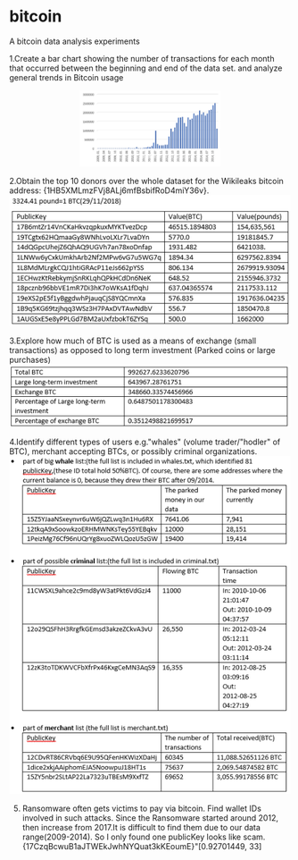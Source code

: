 # bitcoin
A bitcoin data analysis experiments

1.Create a bar chart showing the number of transactions for each month that occurred between the beginning and end of the data set. and analyze general trends in Bitcoin usage
<div align="center">
<img src=time.png  width=50% />
</div>


2.Obtain the top 10 donors over the whole dataset for the Wikileaks bitcoin address: {1HB5XMLmzFVj8ALj6mfBsbifRoD4miY36v}.
![Image](donors.png)

3.Explore how much of BTC is used as a means of exchange (small transactions) as opposed to long term investment (Parked coins or large purchases)
![alt Image text](Invest.png)

4.Identify different types of users e.g."whales" (volume trader/"hodler" of BTC), merchant accepting BTCs, or possibly criminal organizations.
![alt Image text](type.png)

5. Ransomware often gets victims to pay via bitcoin. Find wallet IDs involved in such attacks.
Since  the Ransomware started around 2012, then increase from 2017.It is difficult to find them due to our data range(2009-2014). So I only found one publicKey looks like scam.  
{17CzqBcwuB1aJTWEkJwhNYQuat3kKEoumE}"[0.92701449, 33]

